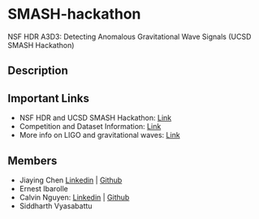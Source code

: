 # SMASH-hackathon
NSF HDR A3D3: Detecting Anomalous Gravitational Wave Signals (UCSD SMASH Hackathon)

## Description 

## Important Links 
* NSF HDR and UCSD SMASH Hackathon: [Link](https://indico.cern.ch/event/1489401/)
* Competition and Dataset Information: [Link](https://www.codabench.org/competitions/2626/)
* More info on LIGO and gravitational waves: [Link](https://www.ligo.caltech.edu/page/ligo-gw-interferometer)

## Members
* Jiaying Chen [Linkedin](https://www.linkedin.com/in/jiaying-chen01/) | [Github](https://github.com/rcwoshimao) 
* Ernest Ibarolle
* Calvin Nguyen: [Linkedin](https://www.linkedin.com/in/calvin-nguyen-data/) | [Github](https://github.com/Neniflight)
* Siddharth Vyasabattu
